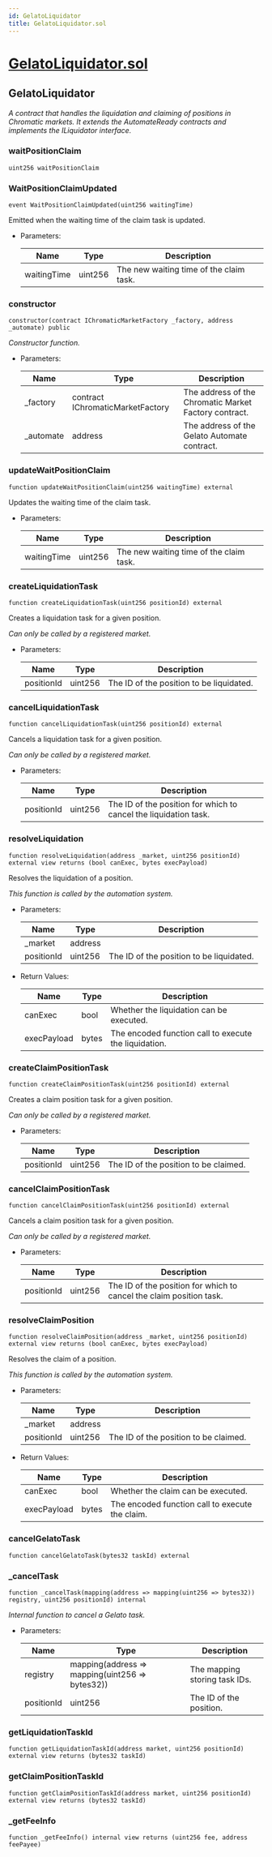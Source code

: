 ```yaml
---
id: GelatoLiquidator
title: GelatoLiquidator.sol
---
```

# [GelatoLiquidator.sol](https://github.com/chromatic-protocol/contracts/tree/main/contracts/core/automation/GelatoLiquidator.sol)

## GelatoLiquidator

_A contract that handles the liquidation and claiming of positions in Chromatic markets.
     It extends the AutomateReady contracts and implements the ILiquidator interface._

### waitPositionClaim

```solidity
uint256 waitPositionClaim
```

### WaitPositionClaimUpdated

```solidity
event WaitPositionClaimUpdated(uint256 waitingTime)
```

Emitted when the waiting time of the claim task is updated.

- Parameters:

  | Name | Type | Description |
  | ---- | ---- | ----------- |
  | waitingTime | uint256 | The new waiting time of the claim task. |

### constructor

```solidity
constructor(contract IChromaticMarketFactory _factory, address _automate) public
```

_Constructor function._

- Parameters:

  | Name | Type | Description |
  | ---- | ---- | ----------- |
  | _factory | contract IChromaticMarketFactory | The address of the Chromatic Market Factory contract. |
  | _automate | address | The address of the Gelato Automate contract. |

### updateWaitPositionClaim

```solidity
function updateWaitPositionClaim(uint256 waitingTime) external
```

Updates the waiting time of the claim task.

- Parameters:

  | Name | Type | Description |
  | ---- | ---- | ----------- |
  | waitingTime | uint256 | The new waiting time of the claim task. |

### createLiquidationTask

```solidity
function createLiquidationTask(uint256 positionId) external
```

Creates a liquidation task for a given position.

_Can only be called by a registered market._

- Parameters:

  | Name | Type | Description |
  | ---- | ---- | ----------- |
  | positionId | uint256 | The ID of the position to be liquidated. |

### cancelLiquidationTask

```solidity
function cancelLiquidationTask(uint256 positionId) external
```

Cancels a liquidation task for a given position.

_Can only be called by a registered market._

- Parameters:

  | Name | Type | Description |
  | ---- | ---- | ----------- |
  | positionId | uint256 | The ID of the position for which to cancel the liquidation task. |

### resolveLiquidation

```solidity
function resolveLiquidation(address _market, uint256 positionId) external view returns (bool canExec, bytes execPayload)
```

Resolves the liquidation of a position.

_This function is called by the automation system._

- Parameters:

  | Name | Type | Description |
  | ---- | ---- | ----------- |
  | _market | address |  |
  | positionId | uint256 | The ID of the position to be liquidated. |

- Return Values:

  | Name | Type | Description |
  | ---- | ---- | ----------- |
  | canExec | bool | Whether the liquidation can be executed. |
  | execPayload | bytes | The encoded function call to execute the liquidation. |

### createClaimPositionTask

```solidity
function createClaimPositionTask(uint256 positionId) external
```

Creates a claim position task for a given position.

_Can only be called by a registered market._

- Parameters:

  | Name | Type | Description |
  | ---- | ---- | ----------- |
  | positionId | uint256 | The ID of the position to be claimed. |

### cancelClaimPositionTask

```solidity
function cancelClaimPositionTask(uint256 positionId) external
```

Cancels a claim position task for a given position.

_Can only be called by a registered market._

- Parameters:

  | Name | Type | Description |
  | ---- | ---- | ----------- |
  | positionId | uint256 | The ID of the position for which to cancel the claim position task. |

### resolveClaimPosition

```solidity
function resolveClaimPosition(address _market, uint256 positionId) external view returns (bool canExec, bytes execPayload)
```

Resolves the claim of a position.

_This function is called by the automation system._

- Parameters:

  | Name | Type | Description |
  | ---- | ---- | ----------- |
  | _market | address |  |
  | positionId | uint256 | The ID of the position to be claimed. |

- Return Values:

  | Name | Type | Description |
  | ---- | ---- | ----------- |
  | canExec | bool | Whether the claim can be executed. |
  | execPayload | bytes | The encoded function call to execute the claim. |

### cancelGelatoTask

```solidity
function cancelGelatoTask(bytes32 taskId) external
```

### _cancelTask

```solidity
function _cancelTask(mapping(address => mapping(uint256 => bytes32)) registry, uint256 positionId) internal
```

_Internal function to cancel a Gelato task._

- Parameters:

  | Name | Type | Description |
  | ---- | ---- | ----------- |
  | registry | mapping(address &#x3D;&gt; mapping(uint256 &#x3D;&gt; bytes32)) | The mapping storing task IDs. |
  | positionId | uint256 | The ID of the position. |

### getLiquidationTaskId

```solidity
function getLiquidationTaskId(address market, uint256 positionId) external view returns (bytes32 taskId)
```

### getClaimPositionTaskId

```solidity
function getClaimPositionTaskId(address market, uint256 positionId) external view returns (bytes32 taskId)
```

### _getFeeInfo

```solidity
function _getFeeInfo() internal view returns (uint256 fee, address feePayee)
```

